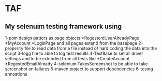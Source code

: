 # TAF
My selenuim testing framework using
-----------------------------------
  1-pom design patters as page objects
    *RegesterdUserAlreadyPage
    *MyAccount
    *LoginPage
    and all pages extend from the basepage 
 2-properity file to read data from a file instead of hard coding the data into the script
 3-logg file to able to log test results
 4-TestBase to set all driver settings and to be extended from all tests like 
    *CreateAccount 
    *RegestedEmailAlready
  4-selenium.TakesScreenshot to be able to take screenshot on failures
  5-maven project to support dependencies
  6-testng annoations
